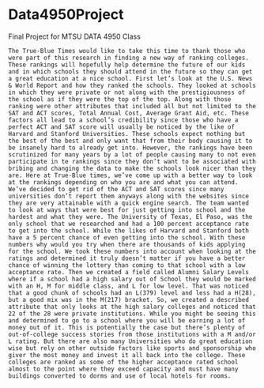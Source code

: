 # Data4950Project
Final Project for MTSU DATA 4950 Class

	The True-Blue Times would like to take this time to thank those who were part of this research in finding a new way of ranking colleges. These rankings will hopefully help determine the future of our kids and in which schools they should attend in the future so they can get a great education at a nice school. First let’s look at the U.S. News & World Report and how they ranked the schools. They looked at schools in which they were private or not along with the prestigiousness of the school as if they were the top of the top. Along with those ranking were other attributes that included all but not limited to the SAT and ACT scores, Total Annual Cost, Average Grant Aid, etc. These factors all lead to a school’s credibility since those who have a perfect ACT and SAT score will usually be noticed by the like of Harvard and Stanford Universities. These schools expect nothing but the best of the best and only want that from their body causing it to be insanely hard to already get into. However, the rankings have been scrutinized for many years by a lot of people causing many to not even participate in te rankings since they don’t want to be associated with bribing and changing the data to make the schools look nicer than they are. Here at True-Blue times, we’ve come up with a better way to look at the rankings depending on who you are and what you can attend. We’ve decided to get rid of the ACT and SAT scores since many universities don’t report them anyways along with the websites since they are very attainable with a quick engine search. The team wanted to look at ways that were best for just getting into school and the hardest and what they were. The University of Texas, El Paso, was the only school that we researched and had a 100 percent acceptance rate to get into the school. While the likes of Harvard and Stanford both have a 5 percent chance of even getting into the school. With these numbers why would you try when there are thousands of kids applying for the school. We took these numbers into account when looking at the ratings and determined it truly doesn’t matter if you have a better chance of winning the lottery than coming to that school with a low acceptance rate. Then we created a field called Alumni Salary Levels where if a school had a high salary out of School they would be marked with an H, M for middle class, and L for low level. That was noticed that a good chunk of schools had an L(379) level and less had a H(28), but a good mix was in the M(217) bracket. So, we created a described attribute that only looks at the high salary colleges and noticed that 22 of the 28 were private institutions. While you might be seeing this and determined to go to a school where you will be earning a lot of money out of it. This is potentially the case but there’s plenty of out-of-college success stories from those institutions with a M and/or L rating. But there are also many Universities who do great education wise but rely on other outside factors like sports and sponsorship who giver the most money and invest it all back into the college. These colleges are ranked as some of the higher acceptance rated school almost to the point where they exceed capacity and must have many buildings converted to dorms and use of local hotels for rooms.  
